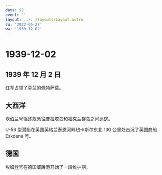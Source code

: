 ```yaml
---
days: 92
event: ''
layout: ../../layouts/Layout.astro
ru: '2022-05-27'
ww: '1939-12-02'
---
```


# 1939-12-02

## 1939 年 12 月 2 日

红军占领了芬兰的佩特萨莫。

## 大西洋

坎伯兰号驱逐舰派往普拉塔岛和福克兰群岛之间巡逻。

U-56 型潜艇在英国英格兰泰恩河畔纽卡斯尔东北 130 公里处击沉了英国商船
Eskdene 号。

## 德国

埃姆登号在德国威廉港开始了一段维护期。
